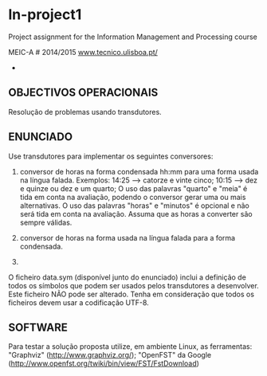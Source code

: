ln-project1
============

Project assignment for the Information Management and Processing course 

MEIC-A # 2014/2015
www.tecnico.ulisboa.pt/ 

-
OBJECTIVOS OPERACIONAIS
-
Resolução de problemas usando transdutores.

ENUNCIADO
-
Use transdutores para implementar os seguintes conversores:
  1. conversor de horas na forma condensada hh:mm para uma forma usada na língua falada. Exemplos:
    14:25 --> catorze e vinte cinco;
    10:15 --> dez e quinze ou dez e um quarto;
    O uso das palavras "quarto" e "meia" é tida em conta na avaliação, podendo o conversor gerar uma ou mais alternativas.
    O uso das palavras "horas" e "minutos" é opcional e não será tida em conta na avaliação.
  Assuma que as horas a converter são sempre válidas.

  2. conversor de horas na forma usada na língua falada para a forma condensada.
  3. 
O ficheiro data.sym (disponível junto do enunciado) inclui a definição de todos os símbolos que podem ser usados pelos transdutores a desenvolver. Este ficheiro NÃO pode ser alterado.
Tenha em consideração que todos os ficheiros devem usar a codificação UTF-8.

SOFTWARE
-
Para testar a solução proposta utilize, em ambiente Linux, as ferramentas: 
"Graphviz" (http://www.graphviz.org/);
"OpenFST" da Google (http://www.openfst.org/twiki/bin/view/FST/FstDownload)

